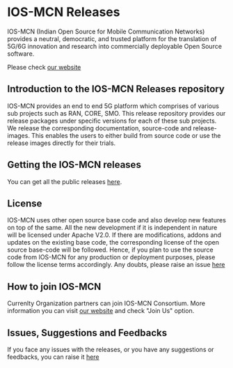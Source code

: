 # IOS-MCN Releases
IOS-MCN (Indian Open Source for Mobile Communication Networks) provides a neutral, democratic, and trusted platform for the translation of 5G/6G innovation and research into commercially deployable Open Source software.

Please check [our website](https://ios-mcn.org/)

## Introduction to the IOS-MCN Releases repository
IOS-MCN provides an end to end 5G platform which comprises of various sub projects such as RAN, CORE, SMO. This release repository provides our release packages under specific versions for each of these sub projects. We release the corresponding documentation, source-code and release-images. This enables the users to either build from source code or use the release images directly for their trials.

## Getting the IOS-MCN releases
You can get all the public releases [here](https://github.com/ios-mcn/ios-mcn-releases/releases).

## License
IOS-MCN uses other open source base code and also develop new features on top of the same. All the new development if it is independent in nature will be licensed under Apache V2.0. If there are modifications, addons and updates on the existing base code, the corresponding license of the open source base-code will be followed. Hence, if you plan to use the source code from IOS-MCN for any production or deployment purposes, please follow the license terms accordingly. Any doubts, please raise an issue [here](https://github.com/ios-mcn/ios-mcn-releases/issues)

## How to join IOS-MCN
Currenlty Organization partners can join IOS-MCN Consortium. More information you can visit [our website](https://ios-mcn.org/) and check "Join Us" option.

## Issues, Suggestions and Feedbacks
If you face any issues with the releases, or you have any suggestions or feedbacks, you can raise it [here](https://github.com/ios-mcn/ios-mcn-releases/issues)



